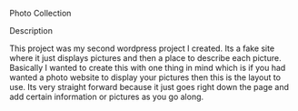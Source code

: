 Photo Collection 

Description

This project was my second wordpress project I created. Its a fake site where it just displays pictures and then a place to describe each picture. Basically I wanted to create this with one thing in mind which is if you had wanted a photo website to display your pictures then this is the layout to use. Its very straight forward because it just goes right down the page and add certain information or pictures as you go along.
